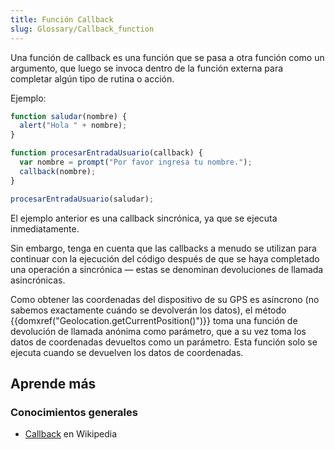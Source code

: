 ```yaml
---
title: Función Callback
slug: Glossary/Callback_function
---
```


Una función de callback es una función que se pasa a otra función como un argumento, que luego se invoca dentro de la función externa para completar algún tipo de rutina o acción.

Ejemplo:

```js
function saludar(nombre) {
  alert("Hola " + nombre);
}

function procesarEntradaUsuario(callback) {
  var nombre = prompt("Por favor ingresa tu nombre.");
  callback(nombre);
}

procesarEntradaUsuario(saludar);
```

El ejemplo anterior es una callback sincrónica, ya que se ejecuta inmediatamente.

Sin embargo, tenga en cuenta que las callbacks a menudo se utilizan para continuar con la ejecución del código después de que se haya completado una operación a sincrónica — estas se denominan devoluciones de llamada asincrónicas.

Como obtener las coordenadas del dispositivo de su GPS es asíncrono (no sabemos exactamente cuándo se devolverán los datos), el método {{domxref("Geolocation.getCurrentPosition()")}} toma una función de devolución de llamada anónima como parámetro, que a su vez toma los datos de coordenadas devueltos como un parámetro. Esta función solo se ejecuta cuando se devuelven los datos de coordenadas.

## Aprende más

### Conocimientos generales

- [Callback](<https://es.wikipedia.org/wiki/Callback_(inform%C3%A1tica)>) en Wikipedia
